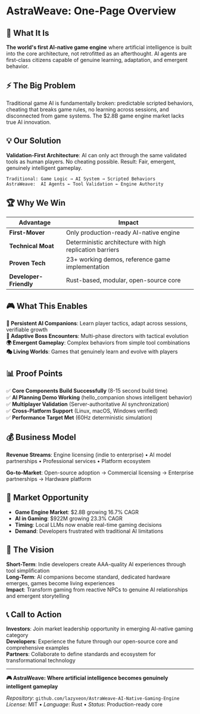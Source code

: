 # AstraWeave: One-Page Overview

## **🎯 What It Is**
**The world's first AI-native game engine** where artificial intelligence is built into the core architecture, not retrofitted as an afterthought. AI agents are first-class citizens capable of genuine learning, adaptation, and emergent behavior.

## **⚡ The Big Problem**
Traditional game AI is fundamentally broken: predictable scripted behaviors, cheating that breaks game rules, no learning across sessions, and disconnected from game systems. The $2.8B game engine market lacks true AI innovation.

## **💡 Our Solution**
**Validation-First Architecture**: AI can only act through the same validated tools as human players. No cheating possible. Result: Fair, emergent, genuinely intelligent gameplay.

```
Traditional: Game Logic → AI System → Scripted Behaviors
AstraWeave:  AI Agents ← Tool Validation ← Engine Authority
```

## **🏆 Why We Win**

| **Advantage** | **Impact** |
|---------------|------------|
| **First-Mover** | Only production-ready AI-native engine |
| **Technical Moat** | Deterministic architecture with high replication barriers |
| **Proven Tech** | 23+ working demos, reference game implementation |
| **Developer-Friendly** | Rust-based, modular, open-source core |

## **🎮 What This Enables**

**🤖 Persistent AI Companions**: Learn player tactics, adapt across sessions, verifiable growth  
**👑 Adaptive Boss Encounters**: Multi-phase directors with tactical evolution  
**🌍 Emergent Gameplay**: Complex behaviors from simple tool combinations  
**🎭 Living Worlds**: Games that genuinely learn and evolve with players  

## **📊 Proof Points**

✅ **Core Components Build Successfully** (8-15 second build time)  
✅ **AI Planning Demo Working** (hello_companion shows intelligent behavior)  
✅ **Multiplayer Validation** (Server-authoritative AI synchronization)  
✅ **Cross-Platform Support** (Linux, macOS, Windows verified)  
✅ **Performance Target Met** (60Hz deterministic simulation)  

## **💰 Business Model**

**Revenue Streams**: Engine licensing (indie to enterprise) • AI model partnerships • Professional services • Platform ecosystem

**Go-to-Market**: Open-source adoption → Commercial licensing → Enterprise partnerships → Hardware platform

## **🚀 Market Opportunity**

- **Game Engine Market**: $2.8B growing 16.7% CAGR
- **AI in Gaming**: $922M growing 23.3% CAGR  
- **Timing**: Local LLMs now enable real-time gaming decisions
- **Demand**: Developers frustrated with traditional AI limitations

## **🎯 The Vision**

**Short-Term**: Indie developers create AAA-quality AI experiences through tool simplification  
**Long-Term**: AI companions become standard, dedicated hardware emerges, games become living experiences  
**Impact**: Transform gaming from reactive NPCs to genuine AI relationships and emergent storytelling  

## **📞 Call to Action**

**Investors**: Join market leadership opportunity in emerging AI-native gaming category  
**Developers**: Experience the future through our open-source core and comprehensive examples  
**Partners**: Collaborate to define standards and ecosystem for transformational technology  

---

**🎮 AstraWeave: Where artificial intelligence becomes genuinely intelligent gameplay**

*Repository*: `github.com/lazyxeon/AstraWeave-AI-Native-Gaming-Engine`  
*License*: MIT • *Language*: Rust • *Status*: Production-ready core
